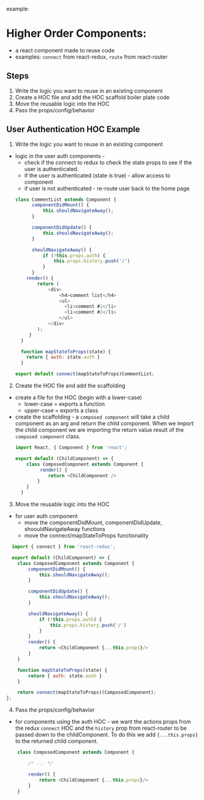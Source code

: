 example: 

# Higher Order Components:
- a react component made to reuse code
- examples: `connect` from react-redux, `route` from react-router

## Steps
1. Write the logic you want to reuse in an existing component 
2. Create a HOC file and add the HOC scaffold boiler plate code 
3. Move the reusable logic into the HOC
4. Pass the props/config/behavior 

## User Authentication HOC Example
1. Write the logic you want to reuse in an existing component 
  - logic in the user auth components -
    - check if the connect to redux to check the state props to see if the user is authenticated.  
    - if the user is authenticated (state is true) - allow access to component
    - if user is not authenticated - re-route user back to the home page
    ```javascript
    class CommentList extends Component {
          componentDidMount() {
              this.shouldNavigateAway();
          }

          componentDidUpdate() {
              this.shouldNavigateAway();
          }

          shouldNavigateAway() {
              if (!this.props.auth) {
                  this.props.history.push('/')
              } 
          }
        render() {
            return (
                <div>
                    <h4>comment list</h4>
                    <ul>
                      <li>comment #1</li>
                      <li>comment #2</li>
                    </ul> 
                </div>
            );
         }
      }

      function mapStateToProps(state) {
        return { auth: state.auth }
      }

    export default connect(mapStateToProps)CommentList;
    ```
  
2.  Create the HOC file and add the scaffolding
  - create a file for the HOC (begin with a lower-case)
    - lower-case = exports a function
    - upper-case = exports a class
  - create the scaffolding - a `composed component` will take a child component as an arg and return the child component.  When we import the child component we are importing the return value result of the `composed component` class.
    ```javascript
    import React, { Component } from 'react';

    export default (ChildComponent) => {
        class ComposedComponent extends Component {
             render() {
                return <ChildComponent />
            }
        }
      }
    ```
  
3. Move the reusable logic into the HOC
  - for user auth component 
    - move the componentDidMount, componentDidUpdate, shoouldNavigateAway functions
    - move the connect/mapStateToProps functionality  
  ```javascript
    import { connect } from 'react-redux';

    export default (ChildComponent) => {
      class ComposedComponent extends Component {
          componentDidMount() {
              this.shouldNavigateAway();
          }

          componentDidUpdate() {
              this.shouldNavigateAway();
          }

          shouldNavigateAway() {
              if (!this.props.auth) {
                  this.props.history.push('/')
              } 
          }
          render() {
              return <ChildComponent {...this.props}/>
          }
      }

      function mapStateToProps(state) {
          return { auth: state.auth }
      }

      return connect(mapStateToProps)(ComposedComponent);
  };
  ```
  
4. Pass the props/config/behavior 
  - for components using the auth HOC - we want the actions props from the redux `connect` HOC and the `history` prop from react-router to be passed down to the childComponent.  To do this we add `{...this.props}` to the returned child component.
  ```javascript
      class ComposedComponent extends Component {

          /* ... */

          render() {
              return <ChildComponent {...this.props}/>
          }
      }
  ```


